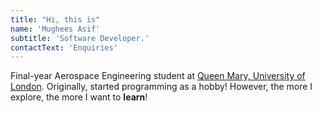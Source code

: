 ```yaml
---
title: "Hi, this is"
name: 'Mughees Asif'
subtitle: 'Software Developer.'
contactText: 'Enquiries'
---
```

Final-year Aerospace Engineering student at <a href="https://www.sems.qmul.ac.uk/">Queen Mary, University of London</a>. Originally, started programming as a hobby! However, the more I explore, the more I want to <b>learn</b>! 